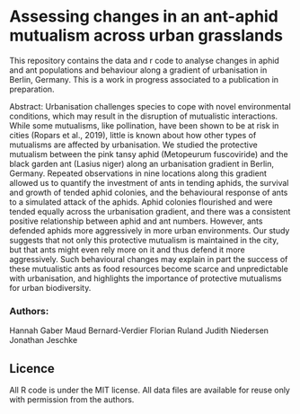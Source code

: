 # Assessing changes in an ant-aphid mutualism across urban grasslands

This repository contains the data and r code to analyse changes in aphid and ant populations and behaviour along a gradient of urbanisation in Berlin, Germany. 
This is a work in progress associated to a publication in preparation.

Abstract:
Urbanisation challenges species to cope with novel environmental conditions, which may result in the disruption of mutualistic interactions. While some mutualisms, like pollination, have been shown to be at risk in cities (Ropars et al., 2019), little is known about how other types of mutualisms are affected by urbanisation. We studied the protective mutualism between the pink tansy aphid (Metopeurum fuscoviride) and the black garden ant (Lasius niger) along an urbanisation gradient in Berlin, Germany. Repeated observations in nine locations along this gradient allowed us to quantify the investment of ants in tending aphids, the survival and growth of tended aphid colonies, and the behavioural response of ants to a simulated attack of the aphids. Aphid colonies flourished and were tended equally across the urbanisation gradient, and there was a consistent positive relationship between aphid and ant numbers. However, ants defended aphids more aggressively in more urban environments. Our study suggests that not only this protective mutualism is maintained in the city, but that ants might even rely more on it and thus defend it more aggressively. Such behavioural changes may explain in part the success of these mutualistic ants as food resources become scarce and unpredictable with urbanisation, and highlights the importance of protective mutualisms for urban biodiversity. 

### Authors:
Hannah Gaber
Maud Bernard-Verdier
Florian Ruland
Judith Niedersen
Jonathan Jeschke

## Licence
All R code is under the MIT license.
All data files are available for reuse only with permission from the authors.
